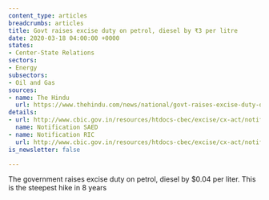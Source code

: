 ```yaml
---
content_type: articles
breadcrumbs: articles
title: Govt raises excise duty on petrol, diesel by ₹3 per litre
date: 2020-03-18 04:00:00 +0000
states:
- Center-State Relations
sectors:
- Energy
subsectors:
- Oil and Gas
sources:
- name: The Hindu
  url: https://www.thehindu.com/news/national/govt-raises-excise-duty-on-petrol-diesel-by-3-per-litre/article31067184.ece
details:
- url: http://www.cbic.gov.in/resources/htdocs-cbec/excise/cx-act/notifications/notfns-2020/cx-tarr2020/ce03-2020.pdf
  name: Notification SAED
- name: Notification RIC
  url: http://www.cbic.gov.in/resources/htdocs-cbec/excise/cx-act/notifications/notfns-2020/cx-tarr2020/ce04-2020.pdf
is_newsletter: false

---
```

The government raises excise duty on petrol, diesel by $0.04 per liter. This is the steepest hike in 8 years

